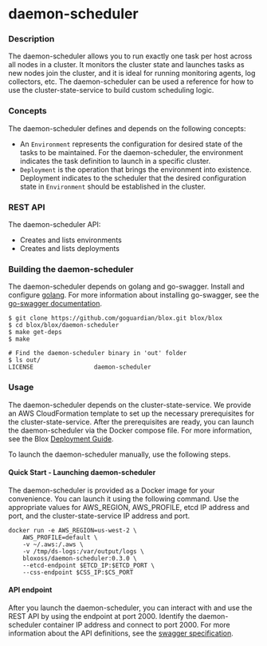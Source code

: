 # daemon-scheduler

### Description

The daemon-scheduler allows you to run exactly one task per host across all nodes in a cluster. It monitors the cluster state and launches tasks as new nodes join the cluster, and it is ideal for running monitoring agents, log collectors, etc. The daemon-scheduler can be used a reference for how to use the cluster-state-service to build custom scheduling logic.

### Concepts

The daemon-scheduler defines and depends on the following concepts:  

* An `Environment` represents the configuration for desired state of the tasks to be maintained. For the daemon-scheduler, the environment indicates the task definition to launch in a specific cluster.
* `Deployment` is the operation that brings the environment into existence. Deployment indicates to the scheduler that the desired configuration state in `Environment` should be established in the cluster.

### REST API

The daemon-scheduler API:  
* Creates and lists environments
* Creates and lists deployments

### Building the daemon-scheduler

The daemon-scheduler depends on golang and go-swagger. Install and configure [golang](https://golang.org/doc/). For more information about installing go-swagger, see the [go-swagger documentation](https://github.com/go-swagger/go-swagger).

```
$ git clone https://github.com/goguardian/blox.git blox/blox
$ cd blox/blox/daemon-scheduler
$ make get-deps
$ make

# Find the daemon-scheduler binary in 'out' folder
$ ls out/
LICENSE                 daemon-scheduler

```

### Usage

The daemon-scheduler depends on the cluster-state-service. We provide an AWS CloudFormation template to set up the necessary prerequisites for the cluster-state-service. After the prerequisites are ready, you can launch the daemon-scheduler via the Docker compose file. For more information, see the Blox [Deployment Guide](../deploy).

To launch the daemon-scheduler manually, use the following steps.

#### Quick Start - Launching daemon-scheduler

The daemon-scheduler is provided as a Docker image for your convenience. You can launch it using the following command. Use the appropriate values for AWS_REGION, AWS_PROFILE, etcd IP address and port, and the cluster-state-service IP address and port.

```
docker run -e AWS_REGION=us-west-2 \
    AWS_PROFILE=default \
    -v ~/.aws:/.aws \
    -v /tmp/ds-logs:/var/output/logs \
    bloxoss/daemon-scheduler:0.3.0 \
    --etcd-endpoint $ETCD_IP:$ETCD_PORT \
    --css-endpoint $CSS_IP:$CS_PORT
```

#### API endpoint

After you launch the daemon-scheduler, you can interact with and use the REST API by using the endpoint at port 2000. Identify the daemon-scheduler container IP address and connect to port 2000. For more information about the API definitions, see the [swagger specification](swagger/v1/swagger.json).
